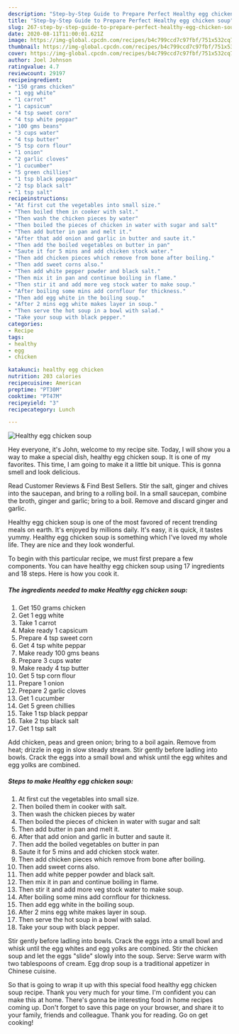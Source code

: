 ```yaml
---
description: "Step-by-Step Guide to Prepare Perfect Healthy egg chicken soup"
title: "Step-by-Step Guide to Prepare Perfect Healthy egg chicken soup"
slug: 267-step-by-step-guide-to-prepare-perfect-healthy-egg-chicken-soup
date: 2020-08-11T11:00:01.621Z
image: https://img-global.cpcdn.com/recipes/b4c799ccd7c97fbf/751x532cq70/healthy-egg-chicken-soup-recipe-main-photo.jpg
thumbnail: https://img-global.cpcdn.com/recipes/b4c799ccd7c97fbf/751x532cq70/healthy-egg-chicken-soup-recipe-main-photo.jpg
cover: https://img-global.cpcdn.com/recipes/b4c799ccd7c97fbf/751x532cq70/healthy-egg-chicken-soup-recipe-main-photo.jpg
author: Joel Johnson
ratingvalue: 4.7
reviewcount: 29197
recipeingredient:
- "150 grams chicken"
- "1 egg white"
- "1 carrot"
- "1 capsicum"
- "4 tsp sweet corn"
- "4 tsp white peppar"
- "100 gms beans"
- "3 cups water"
- "4 tsp butter"
- "5 tsp corn flour"
- "1 onion"
- "2 garlic cloves"
- "1 cucumber"
- "5 green chillies"
- "1 tsp black peppar"
- "2 tsp black salt"
- "1 tsp salt"
recipeinstructions:
- "At first cut the vegetables into small size."
- "Then boiled them in cooker with salt."
- "Then wash the chicken pieces by water"
- "Then boiled the pieces of chicken in water with sugar and salt"
- "Then add butter in pan and melt it."
- "After that add onion and garlic in butter and saute it."
- "Then add the boiled vegetables on butter in pan"
- "Saute it for 5 mins and add chicken stock water."
- "Then add chicken pieces which remove from bone after boiling."
- "Then add sweet corns also."
- "Then add white pepper powder and black salt."
- "Then mix it in pan and continue boiling in flame."
- "Then stir it and add more veg stock water to make soup."
- "After boiling some mins add cornflour for thickness."
- "Then add egg white in the boiling soup."
- "After 2 mins egg white makes layer in soup."
- "Then serve the hot soup in a bowl with salad."
- "Take your soup with black pepper."
categories:
- Recipe
tags:
- healthy
- egg
- chicken

katakunci: healthy egg chicken 
nutrition: 203 calories
recipecuisine: American
preptime: "PT30M"
cooktime: "PT47M"
recipeyield: "3"
recipecategory: Lunch

---
```



![Healthy egg chicken soup](https://img-global.cpcdn.com/recipes/b4c799ccd7c97fbf/751x532cq70/healthy-egg-chicken-soup-recipe-main-photo.jpg)

Hey everyone, it's John, welcome to my recipe site. Today, I will show you a way to make a special dish, healthy egg chicken soup. It is one of my favorites. This time, I am going to make it a little bit unique. This is gonna smell and look delicious.

Read Customer Reviews &amp; Find Best Sellers. Stir the salt, ginger and chives into the saucepan, and bring to a rolling boil. In a small saucepan, combine the broth, ginger and garlic; bring to a boil. Remove and discard ginger and garlic.

Healthy egg chicken soup is one of the most favored of recent trending meals on earth. It's enjoyed by millions daily. It's easy, it is quick, it tastes yummy. Healthy egg chicken soup is something which I've loved my whole life. They are nice and they look wonderful.


To begin with this particular recipe, we must first prepare a few components. You can have healthy egg chicken soup using 17 ingredients and 18 steps. Here is how you cook it.

<!--inarticleads1-->

##### The ingredients needed to make Healthy egg chicken soup:

1. Get 150 grams chicken
1. Get 1 egg white
1. Take 1 carrot
1. Make ready 1 capsicum
1. Prepare 4 tsp sweet corn
1. Get 4 tsp white peppar
1. Make ready 100 gms beans
1. Prepare 3 cups water
1. Make ready 4 tsp butter
1. Get 5 tsp corn flour
1. Prepare 1 onion
1. Prepare 2 garlic cloves
1. Get 1 cucumber
1. Get 5 green chillies
1. Take 1 tsp black peppar
1. Take 2 tsp black salt
1. Get 1 tsp salt


Add chicken, peas and green onion; bring to a boil again. Remove from heat; drizzle in egg in slow steady stream. Stir gently before ladling into bowls. Crack the eggs into a small bowl and whisk until the egg whites and egg yolks are combined. 

<!--inarticleads2-->

##### Steps to make Healthy egg chicken soup:

1. At first cut the vegetables into small size.
1. Then boiled them in cooker with salt.
1. Then wash the chicken pieces by water
1. Then boiled the pieces of chicken in water with sugar and salt
1. Then add butter in pan and melt it.
1. After that add onion and garlic in butter and saute it.
1. Then add the boiled vegetables on butter in pan
1. Saute it for 5 mins and add chicken stock water.
1. Then add chicken pieces which remove from bone after boiling.
1. Then add sweet corns also.
1. Then add white pepper powder and black salt.
1. Then mix it in pan and continue boiling in flame.
1. Then stir it and add more veg stock water to make soup.
1. After boiling some mins add cornflour for thickness.
1. Then add egg white in the boiling soup.
1. After 2 mins egg white makes layer in soup.
1. Then serve the hot soup in a bowl with salad.
1. Take your soup with black pepper.


Stir gently before ladling into bowls. Crack the eggs into a small bowl and whisk until the egg whites and egg yolks are combined. Stir the chicken soup and let the eggs &#34;slide&#34; slowly into the soup. Serve: Serve warm with two tablespoons of cream. Egg drop soup is a traditional appetizer in Chinese cuisine. 

So that is going to wrap it up with this special food healthy egg chicken soup recipe. Thank you very much for your time. I'm confident you can make this at home. There's gonna be interesting food in home recipes coming up. Don't forget to save this page on your browser, and share it to your family, friends and colleague. Thank you for reading. Go on get cooking!
